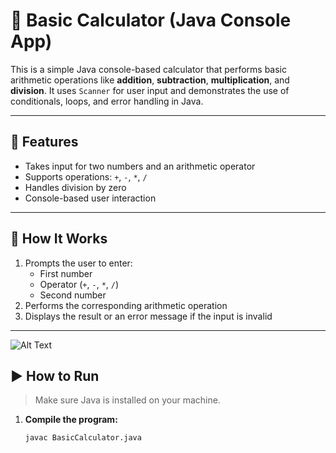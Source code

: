 # 🧮 Basic Calculator (Java Console App)

This is a simple Java console-based calculator that performs basic arithmetic operations like **addition**, **subtraction**, **multiplication**, and **division**. It uses `Scanner` for user input and demonstrates the use of conditionals, loops, and error handling in Java.

---

## 🔧 Features

- Takes input for two numbers and an arithmetic operator
- Supports operations: `+`, `-`, `*`, `/`
- Handles division by zero
- Console-based user interaction

---

## 📌 How It Works

1. Prompts the user to enter:
   - First number
   - Operator (`+`, `-`, `*`, `/`)
   - Second number
2. Performs the corresponding arithmetic operation
3. Displays the result or an error message if the input is invalid

---

![Alt Text]()

## ▶️ How to Run

> Make sure Java is installed on your machine.

1. **Compile the program:**
   ```bash
   javac BasicCalculator.java

   

